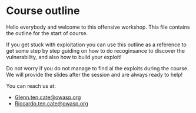 # Course outline 

Hello everybody and welcome to this offensive workshop.
This file contains the outline for the start of course.

If you get stuck with exploitation you can use this outline as a reference to get some step by step guiding
on how to do recoginsance to discover the vulnerability, and also how to build your exploit!

Do not worry if you do not manage to find al the exploits during the course.
We will provide the slides after the session and are always ready to help!

You can reach us at:

* Glenn.ten.cate@owasp.org
* Riccardo.ten.cate@owasp.org


